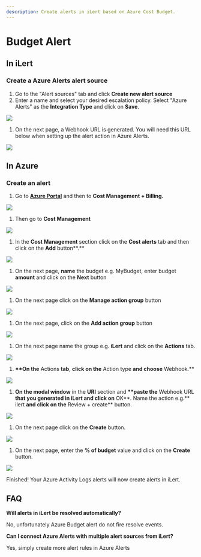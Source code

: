```yaml
---
description: Create alerts in iLert based on Azure Cost Budget.
---
```


# Budget Alert

## In iLert <a id="in-ilert"></a>

### Create a Azure Alerts alert source <a id="create-alert-source"></a>

1. Go to the "Alert sources" tab and click **Create new alert source**
2. Enter a name and select your desired escalation policy. Select "Azure Alerts" as the **Integration Type** and click on **Save**.

![](../../.gitbook/assets/ilert%20%2835%29.png)

1. On the next page, a Webhook URL is generated. You will need this URL below when setting up the alert action in Azure Alerts.

![](../../.gitbook/assets/ilert%20%2834%29.png)

## In Azure <a id="in-splunk"></a>

### Create an alert <a id="create-action-sequences"></a>

1. Go to [**Azure Portal**](https://portal.azure.com) and then to **Cost Management + Billing.** 

![](../../.gitbook/assets/home_-_microsoft_azure.png)

1. Then go to **Cost Management**

![](../../.gitbook/assets/cost_management___billing_-_microsoft_azure.png)

1. In the **Cost Management** section click on the **Cost alerts** tab and then click on the **Add** button**.**

![](../../.gitbook/assets/cost_management__nutzungsbasierte_bezahlung_-_microsoft_azure%20%283%29.png)

1. On the next page, **name** the budget e.g. MyBudget, enter budget **amount** and click on the **Next** button

![](../../.gitbook/assets/cost_management__nutzungsbasierte_bezahlung_-_microsoft_azure%20%282%29.png)

1. On the next page click on the **Manage action group** button

![](../../.gitbook/assets/cost_management__nutzungsbasierte_bezahlung_-_microsoft_azure.png)

1. On the next page, click on the **Add action group** button

![](../../.gitbook/assets/manage_actions_-_microsoft_azure.png)

1. On the next page name the group e.g. **iLert** and click on the **Actions** tab.

![](../../.gitbook/assets/create_action_group_-_microsoft_azure%20%285%29.png)

1. **\*\*On the** Actions **tab**, **click on the** Action type **and choose** Webhook.\*\*

![](../../.gitbook/assets/create_action_group_-_microsoft_azure%20%281%29.png)

1. **On the modal window** in the **URI** section and **\*\*paste the** Webhook URL **that you generated in iLert and click on** OK**. Name the action e.g.** ilert **and click on the** Review + create\*\* button.

![](../../.gitbook/assets/webhook_-_microsoft_azure%20%281%29.png)

1. On the next page click on the **Create** button.

![](../../.gitbook/assets/create_action_group_-_microsoft_azure%20%283%29.png)

1. On the next page, enter the **% of budget** value and click on the **Create** button.

![](../../.gitbook/assets/cost_management__nutzungsbasierte_bezahlung_-_microsoft_azure%20%281%29.png)

Finished! Your Azure Activity Logs alerts will now create alerts in iLert.

## FAQ <a id="faq"></a>

**Will alerts in iLert be resolved automatically?**

No, unfortunately Azure Budget alert do not fire resolve events.

**Can I connect Azure Alerts with multiple alert sources from iLert?**

Yes, simply create more alert rules in Azure Alerts

